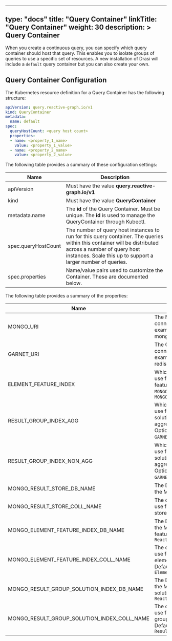 
---
type: "docs"
title: "Query Container"
linkTitle: "Query Container"
weight: 30
description: >
    Query Container
---

When you create a continuous query, you can specify which query container should host that query.  This enables you to isolate groups of queries to use a specific set of resources.  A new installation of Drasi will include a `default` query container but you can also create your own.

## Query Container Configuration

The Kubernetes resource definition for a Query Container has the following structure:

```yaml
apiVersion: query.reactive-graph.io/v1
kind: QueryContainer
metadata:
  name: default
spec:
  queryHostCount: <query host count>
  properties:
  - name: <property_1_name>
    value: <property_1_value>
  - name: <property_2_name>
    value: <property_2_value>
```

The following table provides a summary of these configuration settings:

|Name|Description|
|-|-|
|apiVersion|Must have the value **query.reactive-graph.io/v1**|
|kind|Must have the value **QueryContainer**|
|metadata.name|The **id** of the Query Container. Must be unique. The  **id** is used to manage the QueryContainer through Kubectl.|
|spec.queryHostCount|The number of query host instances to run for this query container.  The queries within this container will be distributed across a number of query host instances.  Scale this up to support a larger number of queries.|
|spec.properties|Name/value pairs used to customize the Container.  These are documented below.

The following table provides a summary of the properties:

|Name|Description|
|-|-|
|MONGO_URI|The MongoDB connection string to use, example: mongodb://rg-mongo:27017|
|GARNET_URI|The Garnet/Redis connection to use, example: redis://rg-redis:6379|
|ELEMENT_FEATURE_INDEX|Which storage engine to use for the element feature index. Options are `MONGO` or `GARNET`. Default is `MONGO`|
|RESULT_GROUP_INDEX_AGG|Which storage engine to use for the result group solution index of aggregating queries. Options are `MONGO` or `GARNET`. Default is `MONGO`|
|RESULT_GROUP_INDEX_NON_AGG|Which storage engine to use for the result group solution index of non-aggregating queries. Options are `MONGO` or `GARNET`. Default is `MONGO`|
|MONGO_RESULT_STORE_DB_NAME|The DB name to use for the Mongo result store|
|MONGO_RESULT_STORE_COLL_NAME|The collection name to use for the Mongo result store|
|MONGO_ELEMENT_FEATURE_INDEX_DB_NAME|The DB name to use for the Mongo element feature index. Default is `ReactiveGraph`|
|MONGO_ELEMENT_FEATURE_INDEX_COLL_NAME|The collection name to use for the Mongo element feature index. Default is `ElementFeatureIndex`|
|MONGO_RESULT_GROUP_SOLUTION_INDEX_DB_NAME|The DB name to use for the Mongo result group solution index. Default is `ReactiveGraph`|
|MONGO_RESULT_GROUP_SOLUTION_INDEX_COLL_NAME|The collection name to use for the Mongo result group solution index. Default is `ResultGroupSolutionIndex`|
